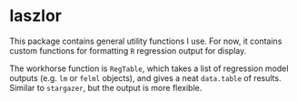 # laszlor

This package contains general utility functions I use. For now, it contains custom functions for formatting `R` regression output for display.

The workhorse function is `RegTable`, which takes a list of regression model outputs (e.g. `lm` or `felml` objects), and gives a neat `data.table` of results. Similar to `stargazer`, but the output is more flexible. 
